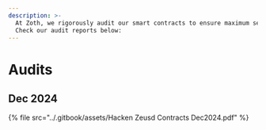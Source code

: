 ```yaml
---
description: >-
  At Zoth, we rigorously audit our smart contracts to ensure maximum security.
  Check our audit reports below:
---
```


# Audits

## Dec 2024

{% file src="../.gitbook/assets/Hacken Zeusd Contracts Dec2024.pdf" %}
